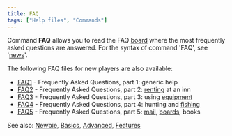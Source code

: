 ```yaml
---
title: FAQ
tags: ["Help files", "Commands"]
---
```

Command **FAQ** allows you to read the FAQ [board](board "wikilink")
where the most frequently asked questions are answered. For the syntax
of command 'FAQ', see '[news](news "wikilink")'.

The following FAQ files for new players are also available:

- [FAQ1](FAQ1 "wikilink") - Frequently Asked Questions, part 1: generic
  help
- [FAQ2](FAQ2 "wikilink") - Frequently Asked Questions, part 2:
  [renting](rent "wikilink") at an inn
- [FAQ3](FAQ3 "wikilink") - Frequently Asked Questions, part 3: using
  [equipment](equipment "wikilink")
- [FAQ4](FAQ4 "wikilink") - Frequently Asked Questions, part 4: hunting
  and [fishing](fish "wikilink")
- [FAQ5](FAQ5 "wikilink") - Frequently Asked Questions, part 5:
  [mail](mail "wikilink"), [boards](board "wikilink"), books

See also: [Newbie](Newbie "wikilink"), [Basics](Basics "wikilink"),
[Advanced](Advanced "wikilink"), [Features](Features "wikilink")
 